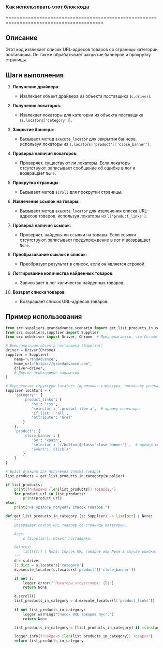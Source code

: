 ### Как использовать этот блок кода
=========================================================================================

Описание
-------------------------
Этот код извлекает список URL-адресов товаров со страницы категории поставщика. Он также обрабатывает закрытие баннеров и прокрутку страницы.

Шаги выполнения
-------------------------
1. **Получение драйвера**:
   - Извлекает объект драйвера из объекта поставщика (`s.driver`).

2. **Получение локаторов**:
   - Извлекает локаторы для категории из объекта поставщика (`s.locators['category']`).

3. **Закрытие баннера**:
   - Вызывает метод `execute_locator` для закрытия баннера, используя локаторы из `s.locators['product']['close_banner']`.

4. **Проверка наличия локаторов**:
   - Проверяет, существуют ли локаторы. Если локаторы отсутствуют, записывает сообщение об ошибке в лог и возвращает `None`.

5. **Прокрутка страницы**:
   - Вызывает метод `scroll` для прокрутки страницы.

6. **Извлечение ссылок на товары**:
   - Вызывает метод `execute_locator` для извлечения списка URL-адресов товаров, используя локаторы из `l['product_links']`.

7. **Проверка наличия ссылок**:
   - Проверяет, найдены ли ссылки на товары. Если ссылки отсутствуют, записывает предупреждение в лог и возвращает `None`.

8. **Преобразование ссылок в список**:
   - Преобразует результат в список, если он является строкой.

9. **Логгирование количества найденных товаров**:
   - Записывает в лог количество найденных товаров.

10. **Возврат списка товаров**:
    - Возвращает список URL-адресов товаров.

Пример использования
-------------------------

```python
from src.suppliers.grandadvance.scenario import get_list_products_in_category
from src.suppliers.supplier import Supplier
from src.webdriver import Driver, Chrome  # Предполагается, что Chrome - один из доступных драйверов

# Инициализация объекта поставщика (Supplier)
driver = Driver(Chrome)
supplier = Supplier(
    name="GrandAdvance",
    home_url="https://grandadvance.com",
    driver=driver,
    # Другие необходимые параметры
)

# Определение структуры locators (временная структура, поскольку реальные локаторы отсутствуют)
supplier.locators = {
    'category': {
        'product_links': {
            'by': 'css',
            'selector': '.product-item a',  # пример селектора
            'if_list': 'all',
            'attribute': 'href'
        }
    },
    'product': {
        'close_banner': {
            'by': 'xpath',
            'selector': '//button[@class="close-banner"]',  # пример селектора
            'event': 'click()'
        }
    }
}

# Вызов функции для получения списка товаров
list_products = get_list_products_in_category(supplier)

if list_products:
    print(f"Найдено {len(list_products)} товаров.")
    for product_url in list_products:
        print(product_url)
else:
    print("Не удалось получить список товаров.")

```
```python
def get_list_products_in_category (s: Supplier) -> list[str] | None:    
    """
    Возвращает список URL товаров со страницы категории.

    Args:
        s (Supplier): Объект поставщика.

    Returns:
        list[str] | None: Список URL товаров или None в случае ошибки.
    """
    d = s.driver
    l: dict = s.locators['category']
    d.execute_locator(s.locators['product']['close_banner'])

    if not l:
        logger.error(f"Локаторы отсутствуют: {l}")
        return None

    d.scroll()
    list_products_in_category = d.execute_locator(l['product_links'])
    
    if not list_products_in_category:
        logger.warning('Список URL товаров пуст.')
        return None

    list_products_in_category = [list_products_in_category] if isinstance(list_products_in_category, str) else list_products_in_category

    logger.info(f"Найдено {len(list_products_in_category)} товаров")
    return list_products_in_category